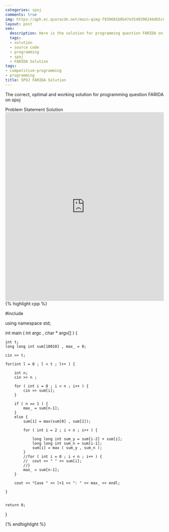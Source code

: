 ```yaml
---
categories: spoj
comments: true
img: https://qph.ec.quoracdn.net/main-qimg-f939681b0b47e5540398244db5c8966f?convert_to_webp=true
layout: post
seo:
  description: Here is the solution for programming question FARIDA on spoj
  tags:
  - solution
  - source code
  - programming
  - spoj
  - FARIDA Solution
tags:
- competitive-programming
- programming
title: SPOJ FARIDA Solution
---
```

The correct, optimal and working solution for programming question FARIDA on spoj

<div class="ui secondary pointing large menu">
  <a class="grey item" data-tab="problem-statement">
    Problem Statement
  </a>
  <a class="active item grey" data-tab="solution">
    Solution
  </a>
</div>
<div class="ui bottom attached tab" data-tab="problem-statement">
    <iframe src="http://www.spoj.com/problems/FARIDA/" width="100%" height="600px" style="overflow: scroll; border: none;"></iframe>
</div>
<div class="ui bottom attached active tab" data-tab="solution">
{% highlight cpp %}

#include <iostream>

using namespace std;

int main ( int argc , char * argv[] ) {

	int t;
	long long int sum[10010] , max_ = 0;

	cin >> t;

	for(int l = 0 ; l < t ; l++ ) {

		int n;
		cin >> n ;

		for ( int i = 0 ; i < n ; i++ ) {
			cin >> sum[i];
		}

		if ( n == 1 ) {
			max_ = sum[n-1];
		}
		else {
			sum[1] = max(sum[0] , sum[1]);

			for ( int i = 2 ; i < n ; i++ ) {

				long long int sum_y = sum[i-2] + sum[i];
				long long int sum_n = sum[i-1];
				sum[i] = max ( sum_y , sum_n );
			}
			//for ( int i = 0 ; i < n ; i++ ) {
			//	cout << " " << sum[i];
			//}
			max_ = sum[n-1];
		}
		
		cout << "Case " << l+1 << ": " << max_ << endl;

	}
	

	return 0;
}



{% endhighlight %}
</div>
